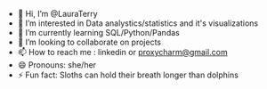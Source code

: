- 👋 Hi, I’m @LauraTerry
- 👀 I’m interested in Data analystics/statistics and it's visualizations
- 🌱 I’m currently learning SQL/Python/Pandas
- 💞️ I’m looking to collaborate on projects
- 📫 How to reach me : linkedin or proxycharm@gmail.com
- 😄 Pronouns: she/her
- ⚡ Fun fact: Sloths can hold their breath longer than dolphins

<!---
LauraTerry/LauraTerry is a ✨ special ✨ repository because its `README.md` (this file) appears on your GitHub profile.
You can click the Preview link to take a look at your changes.
--->
